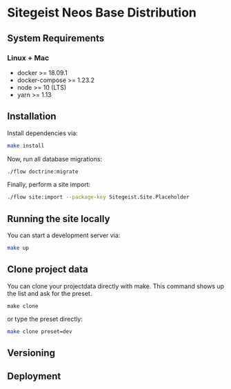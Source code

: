 # Sitegeist Neos Base Distribution

## System Requirements

### Linux + Mac

* docker >= 18.09.1
* docker-compose >= 1.23.2
* node >= 10 (LTS)
* yarn >= 1.13

## Installation

Install dependencies via:

```sh
make install
```

Now, run all database migrations:

```sh
./flow doctrine:migrate
```

Finally, perform a site import:

```sh
./flow site:import --package-key Sitegeist.Site.Placeholder
```

## Running the site locally

You can start a development server via:

```sh
make up
```

## Clone project data

You can clone your projectdata directly with make. This command shows up the list and ask for the preset.

```
make clone
```

or type the preset directly:

```sh
make clone preset=dev
```

## Versioning

<!-- @TODO: Versioning -->

## Deployment

<!-- @TODO: Deployment -->

